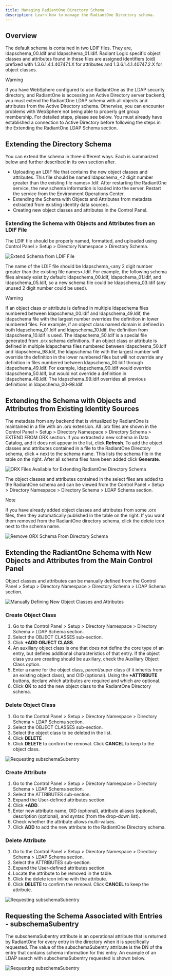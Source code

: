 ```yaml
---
title: Managing RadiantOne Directory Schema
description: Learn how to manage the RadiantOne Directory schema. 
---
```


## Overview

The default schema is contained in two LDIF files. They are, ldapschema_00.ldif and ldapschema_01.ldif. Radiant Logic specific object classes and attributes found in these files are assigned identifiers (oid) prefixed with 1.3.6.1.4.1.40747.1.X for attributes and 1.3.6.1.4.1.40747.2.X for object classes.

>[!warning]
>If you have WebSphere configured to use RadiantOne as the LDAP security directory, and RadiantOne is accessing an Active Directory server backend, you must extend the RadiantOne LDAP schema with all objects and attributes from the Active Directory schema. Otherwise, you can encounter problems with WebSphere not being able to properly get group membership. For detailed steps, please see below. You must already have established a connection to Active Directory before following the steps in the Extending the RadiantOne LDAP Schema section.

## Extending the Directory Schema

You can extend the schema in three different ways. Each is summarized below and further described in its own section after. 
-	Uploading an LDIF file that contains the new object classes and attributes. This file should be named ldapschema_<2 digit number greater than the existing file names>.ldif. After restarting the RadiantOne service, the new schema information is loaded into the server. Restart the service from the Environment Operations Center.
-	Extending the Schema with Objects and Attributes from metadata extracted from existing identity data sources.
-	Creating new object classes and attributes in the Control Panel.

### Extending the Schema with Objects and Attributes from an LDIF File

The LDIF file should be properly named, formatted, and uploaded using Control Panel > Setup > Directory Namespace > Directory Schema.

![Extend Schema from LDIF File](../Media/ldif-files.jpg)

The name of the LDIF file should be ldapschema_<any 2 digit number greater than the existing file names>.ldif. For example, the following schema files already exist by default: ldapschema_00.ldif, ldapschema_01.ldif, and ldapschema_05.ldif, so a new schema file could be ldapschema_03.ldif (any unused 2 digit number could be used).	

>[!warning] 
>If an object class or attribute is defined in multiple ldapschema files numbered between ldapschema_00.ldif and ldapschema_49.ldif, the ldapschema file with the largest number overrides the definition in lower numbered files. For example, if an object class named domain is defined in both ldapschema_01.ldif and ldapschema_10.ldif, the definition from ldapschema_10.ldif is used. The ldapschema_50.ldif is a special file generated from .orx schema definitions. If an object class or attribute is defined in multiple ldapschema files numbered between ldapschema_50.ldif and ldapschema_98.ldif, the ldapschema file with the largest number will override the definition in the lower numbered files but will not override any definition in files numbered between ldapschema_00.ldif through ldapschema_49.ldif. For example, ldapschema_90.ldif would override ldapschema_50.ldif, but would not override a definition in ldapschema_48.ldif. The ldapschema_99.ldif overrides all previous definitions in ldapschema_00-98.ldif.

## Extending the Schema with Objects and Attributes from Existing Identity Sources

The metadata from any backend that is virtualized by RadiantOne is maintained in a file with an .orx extension. All .orx files are shown in the Control Panel > Setup > Directory Namespace > Directory Schema > EXTEND FROM ORX section. If you extracted a new schema in Data Catalog, and it does not appear in the list, click **Refresh**. To add the object classes and attributes contained in a file to the RadiantOne Directory schema, click **+** next to the schema name. This lists the schema file in the table on the right. After all schema files have been added click **Generate**.

![ORX Files Available for Extending RadiantOne Directory Schema](../Media/orx-schemas.jpg)

The object classes and attributes contained in the select files are added to the RadiantOne schema and can be viewed from the Control Panel > Setup > Directory Namespace > Directory Schema > LDAP Schema section.

>[!note] 
>If you have already added object classes and attributes from some .orx files, then they automatically published in the table on the right. If you want them removed from the RadiantOne directory schema, click the delete icon next to the schema name.

![Remove ORX Schema From Directory Schema](../Media/delete-orx-schema.jpg)


## Extending the RadiantOne Schema with New Objects and Attributes from the Main Control Panel

Object classes and attributes can be manually defined from the Control Panel > Setup > Directory Namespace > Directory Schema > LDAP Schema section.

![Manually Defining New Object Classes and Attributes](../Media/ldap-schema.jpg)

### Create Object Class

1.	Go to the Control Panel > Setup > Directory Namespace > Directory Schema > LDAP Schema section.
2.  Select the OBJECT CLASSES sub-section.
3.	Click **+ADD OBJECT CLASS**.
4.	An auxiliary object class is one that does not define the core type of an entry, but defines additional characteristics of that entry. If the object class you are creating should be auxiliary, check the Auxiliary Object Class option.
5.	Enter a name for the object class, parent/super class (if it inherits from an existing object class), and OID (optional). Using the **+ATTRIBUTE** buttons, declare which attributes are required and which are optional.
6.	Click **OK** to add the new object class to the RadiantOne Directory schema.

### Delete Object Class

1.  Go to the Control Panel > Setup > Directory Namespace > Directory Schema > LDAP Schema section.
2.  Select the OBJECT CLASSES sub-section.
3.	Select the object class to be deleted in the list.
4.	Click **DELETE**
5.	Click **DELETE** to confirm the removal. Click **CANCEL** to keep to the object class.

![Requesting subschemaSubentry](../Media/delete-objectclass.jpg)

### Create Attribute

1.	Go to the Control Panel > Setup > Directory Namespace > Directory Schema > LDAP Schema section.
2.	Select the ATTRIBUTES sub-section.
3.	Expand the User-defined attributes section.
4.	Click **+ADD**.
5.	Enter new attribute name, OID (optional), attribute aliases (optional), description (optional), and syntax (from the drop-down list).
6.	Check whether the attribute allows multi-values.
7.	Click **ADD** to add the new attribute to the RadiantOne Directory schema.

### Delete Attribute

1.	Go to the Control Panel > Setup > Directory Namespace > Directory Schema > LDAP Schema section.
2.	Select the ATTRIBUTES sub-section.
3.	Expand the User-defined attributes section.
4.	Locate the attribute to be removed in the table.
5.	Click the delete icon inline with the attribute.
6.	Click **DELETE** to confirm the removal. Click **CANCEL** to keep the attribute.

![Requesting subschemaSubentry](../Media/delete-attribute.jpg)

## Requesting the Schema Associated with Entries - subschemaSubentry

The subschemaSubentry attribute is an operational attribute that is returned by RadiantOne for every entry in the directory when it is specifically requested. The value of the subschemaSubentry attribute is the DN of the entry that contains schema information for this entry. An example of an LDAP search with subschemaSubentry requested is shown below.

![Requesting subschemaSubentry](../Media/Image4.3.jpg)
